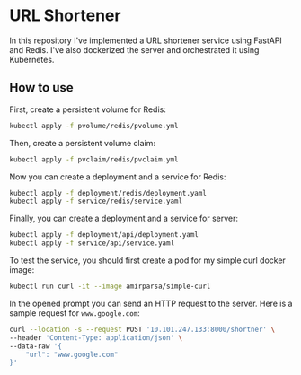 # URL Shortener

In this repository I've implemented a URL shortener service using FastAPI and Redis. I've also dockerized the server and orchestrated it using Kubernetes. 

## How to use

First, create a persistent volume for Redis:

```bash
kubectl apply -f pvolume/redis/pvolume.yml
```

Then, create a persistent volume claim:

```bash
kubectl apply -f pvclaim/redis/pvclaim.yml
```

 Now you can create a deployment and a service for Redis:

```bash
kubectl apply -f deployment/redis/deployment.yaml
kubectl apply -f service/redis/service.yaml
```

Finally, you can create a deployment and a service for server:

```bash
kubectl apply -f deployment/api/deployment.yaml
kubectl apply -f service/api/service.yaml
```

To test the service, you should first create a pod for my simple curl docker image:

```bash
kubectl run curl -it --image amirparsa/simple-curl
```

In the opened prompt you can send an HTTP request to the server. Here is a sample request for `www.google.com`:

```bash
curl --location -s --request POST '10.101.247.133:8000/shortner' \                                                                                     ─╯
--header 'Content-Type: application/json' \
--data-raw '{
    "url": "www.google.com"
}'
```




